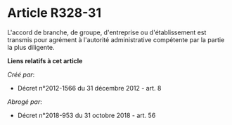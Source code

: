 # Article R328-31

L'accord de branche, de groupe, d'entreprise ou d'établissement est transmis pour agrément à l'autorité administrative
compétente par la partie la plus diligente.

**Liens relatifs à cet article**

_Créé par_:

  - Décret n°2012-1566 du 31 décembre 2012 - art. 8

_Abrogé par_:

  - Décret n°2018-953 du 31 octobre 2018 - art. 56

